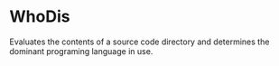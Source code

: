 # WhoDis
Evaluates the contents of a source code directory and determines the dominant programing language in use.

